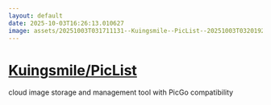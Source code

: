 ```yaml
---
layout: default
date: 2025-10-03T16:26:13.010627
image: assets/20251003T031711131--Kuingsmile--PicList--20251003T032019271--cropped.png
---
```


# [Kuingsmile/PicList](https://github.com/Kuingsmile/PicList)

cloud image storage and management tool with PicGo compatibility
